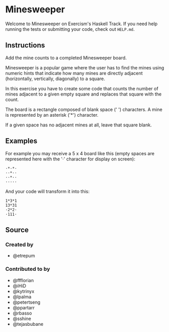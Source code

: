 # Minesweeper

Welcome to Minesweeper on Exercism's Haskell Track.
If you need help running the tests or submitting your code, check out `HELP.md`.

## Instructions

Add the mine counts to a completed Minesweeper board.

Minesweeper is a popular game where the user has to find the mines using
numeric hints that indicate how many mines are directly adjacent
(horizontally, vertically, diagonally) to a square.

In this exercise you have to create some code that counts the number of
mines adjacent to a given empty square and replaces that square with the
count.

The board is a rectangle composed of blank space (' ') characters. A mine
is represented by an asterisk ('\*') character.

If a given space has no adjacent mines at all, leave that square blank.

## Examples

For example you may receive a 5 x 4 board like this (empty spaces are
represented here with the '·' character for display on screen):

```
·*·*·
··*··
··*··
·····
```

And your code will transform it into this:

```
1*3*1
13*31
·2*2·
·111·
```

## Source

### Created by

- @etrepum

### Contributed to by

- @ffflorian
- @iHiD
- @kytrinyx
- @lpalma
- @petertseng
- @ppartarr
- @rbasso
- @sshine
- @tejasbubane